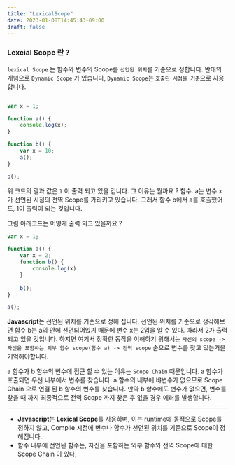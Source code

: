 ```yaml
---
title: "LexicalScope"
date: 2023-01-08T14:45:43+09:00
draft: false
---
```



### Lexcial Scope 란 ?

`lexical Scope` 는 함수와 변수의 Scope를 `선언된 위치`를 기준으로 정합니다.
반대의 개념으로 `Dynamic Scope` 가 있습니다, `Dynamic Scope`는 `호출된 시점을 기준`으로 사용합니다.

```javascript

var x = 1;

function a() {
	console.log(x);
}

function b() {
	var x = 10;
	a();
}

b();
```

위 코드의 결과 값은 `1` 이 출력 되고 있을 겁니다. 그 이유는 뭘까요 ?
함수. a는 변수 x가 선언된 시점의 전역 Scope를 가리키고 있습니다. 그래서 함수 b에서 a를 호출했어도, 1이 출력이 되는 것입니다.

그럼 아래코드는 어떻게 출력 되고 있을까요 ?

```javascript
var x = 1;

function a() {
	var x = 2;
	function b() {
		console.log(x)
	}
	
	b();
}

a();
```

**Javascript**는 선언된 위치를 기준으로 정해 집니다, 선언된 위치를 기준으로 생각해보면 
함수 b는 a의 안에 선언되어있기 때문에 변수 x는 2임을 알 수 있다. 따라서 2가 출력 되고 있을 것입니다.
하지면 여기서 정확한 동작을 이해하기 위해서는 `자신의 scope -> 자신을 포함하는 외부 함수 scope(함수 a) -> 전역 scope` 순으로 변수를 찾고 있는거을 기억해야합니다.

 a 함수가 b 함수의 변수에 접근 할 수 있는 이유는 `Scope Chain` 때문입니다. a 함수가 호출되면 우선 내부에서 변수를 찾습니다. a 함수의 내부에 뱌변수가 없으므로 Scope Chain 으로 연결 된 b 함수의 변수를 찾습니다. 만약 b 함수에도 변수가 없으면, 변수를 찾을 때 까지 최종적으로 전역 Scope 까지 찾은 후 없을 경우 에러를 발생합니다.
 
 ---
 - **Javascript**는 **Lexical Scope**를 사용하며, 이는 runtime에 동적으로 Scope를 정하지 않고, Complie 시점에 변수나 함수가 선언된 위치를 기준으로 Scope이 정해집니다.
 - 함수 내부에 선언된 함수는, 자신을 포함하는 외부 함수와 전역 Scope에 대한 Scope Chain 이 있다,

